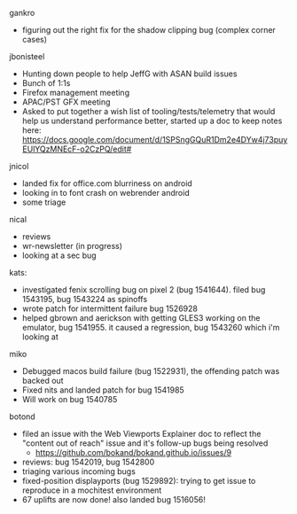 gankro
  * figuring out the right fix for the shadow clipping bug (complex corner cases)

jbonisteel
  * Hunting down people to help JeffG with ASAN build issues
  * Bunch of 1:1s
  * Firefox management meeting
  * APAC/PST GFX meeting
  * Asked to put together a wish list of tooling/tests/telemetry that would help us understand performance better, started up a doc to keep notes here: https://docs.google.com/document/d/1SPSngGQuR1Dm2e4DYw4j73puyEUlYQzMNEcF-o2CzPQ/edit#

jnicol
  * landed fix for office.com blurriness on android
  * looking in to font crash on webrender android
  * some triage

nical
  * reviews
  * wr-newsletter (in progress)
  * looking at a sec bug

kats:
  * investigated fenix scrolling bug on pixel 2 (bug 1541644). filed bug 1543195, bug 1543224 as spinoffs
  * wrote patch for intermittent failure bug 1526928
  * helped gbrown and aerickson with getting GLES3 working on the emulator, bug 1541955. it caused a regression, bug 1543260 which i'm looking at

miko
  * Debugged macos build failure (bug 1522931), the offending patch was backed out
  * Fixed nits and landed patch for bug 1541985
  * Will work on bug 1540785

botond
  * filed an issue with the Web Viewports Explainer doc to reflect the "content out of reach" issue and it's follow-up bugs being resolved 
    * https://github.com/bokand/bokand.github.io/issues/9
  * reviews: bug 1542019, bug 1542800 
  * triaging various incoming bugs 
  * fixed-position displayports (bug 1529892): trying to get issue to reproduce in a mochitest environment 
  * 67 uplifts are now done! also landed bug 1516056!
